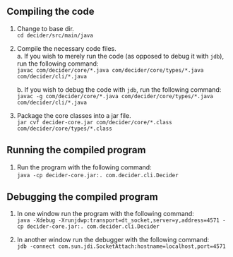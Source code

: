 ## Compiling the code
1. Change to base dir.  
`cd decider/src/main/java`

2. Compile the necessary code files.  
    a. If you wish to merely run the code (as opposed to debug it with `jdb`), run the following command:  
    `javac com/decider/core/*.java com/decider/core/types/*.java com/decider/cli/*.java`

    b. If you wish to debug the code with `jdb`, run the following command:  
    `javac -g com/decider/core/*.java com/decider/core/types/*.java com/decider/cli/*.java`

3. Package the core classes into a jar file.  
`jar cvf decider-core.jar com/decider/core/*.class com/decider/core/types/*.class`

## Running the compiled program
1. Run the program with the following command:  
`java -cp decider-core.jar:. com.decider.cli.Decider`

## Debugging the compiled program
1. In one window run the program with the following command:  
`java -Xdebug -Xrunjdwp:transport=dt_socket,server=y,address=4571 -cp decider-core.jar:. com.decider.cli.Decider`

2. In another window run the debugger with the following command:  
`jdb -connect com.sun.jdi.SocketAttach:hostname=localhost,port=4571`
